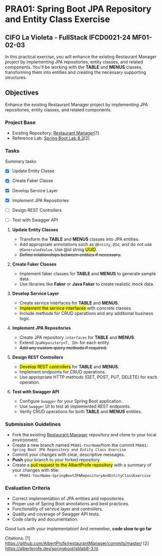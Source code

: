 # PRA01: Spring Boot JPA Repository and Entity Class Exercise

## CIFO La Violeta - FullStack IFCD0021-24 MF01-02-03

In this practical exercise, you will enhance the existing Restaurant Manager project by implementing JPA repositories, entity classes, and related components. You'll be working with the **TABLE** and **MENUS** classes, transforming them into entities and creating the necessary supporting structures.

## Objectives

Enhance the existing Restaurant Manager project by implementing JPA repositories, entity classes, and related components.

### Project Base

- Existing Repository: [Restaurant Manager](https://github.com/AlbertProfe/restaurantManager/commits/master/)[1]
- Reference Lab: [Spring Boot Lab 8.3](https://albertprofe.dev/springboot/sblab8-3.html)[2]

### Tasks

Summary tasks

- [X] Update Entity Classe
- [X] Create Faker Classe
- [X] Develop Service Layer
- [X] Implement JPA Repositories
- [ ] Design REST Controllers
- [ ] Test with Swagger API



1. **Update Entity Classes**
   
   - Transform the **TABLE** and **MENUS** classes into JPA entities.
   - Add appropriate annotations such as `@Entity`, `@Id`, and do not use `@GeneratedValue.`Use @id string <mark>UUID</mark>.
   - ~~Define relationships between entities if necessary.~~

2. **Create Faker Classes**
   
   - Implement faker classes for **TABLE** and **MENUS** to generate sample data.
   - Use libraries like **Faker** or **Java Faker** to create realistic mock data.

3. **Develop Service Layer**
   
   - Create service interfaces for **TABLE** and **MENUS**.
   - <mark>Implement the service interfaces </mark>with concrete classes.
   - Include methods for CRUD operations and any additional business logic.

4. **Implement JPA Repositories**
   
   - Create JPA repository `interfaces` for **TABLE** and **MENUS**.
   - Extend `JpaRepository<T, ID>` for each entity.
   - ~~Add any custom query methods if required.~~

5. **Design REST Controllers**
   
   - <mark>Develop REST controllers</mark> for **TABLE** and **MENUS**.
   - Implement endpoints for CRUD operations.
   - Use appropriate HTTP methods (GET, POST, PUT, DELETE) for each operation.

6. **Test with Swagger API**
   
   - Configure `Swagger` for your Spring Boot application.
   - Use `Swagger` UI to test all implemented REST endpoints.
   - Verify CRUD operations for both **TABLE** and **MENUS** entities.

### Submission Guidelines

- Fork the existing [Restaurant Manager](https://github.com/AlbertProfe/restaurantManager/commits/master/) repository and clone to your local environment.
- Create a new branch named `PRA01-YourName`from the commit `PRA01: Spring Boot JPA Repository and Entity Class Exercise`
- Commit your changes with clear, descriptive messages.
- **Push** your branch to your forked repository.
- Create a <mark>pull request to the AlbertProfe repository</mark> with a summary of your changes with title: 
  - `PRA01-YourName-SpringBootJPARepositoryAndEntityClassExercise`

### Evaluation Criteria

- Correct implementation of JPA entities and repositories.
- Proper use of Spring Boot annotations and best practices.
- Functionality of service layer and controllers.
- Quality and coverage of Swagger API tests.
- Code clarity and documentation.

Good luck with your implementation! And remember, **code slow to go far**

Citations:
[1] https://github.com/AlbertProfe/restaurantManager/commits/master/
[2] https://albertprofe.dev/springboot/sblab8-3.ht
